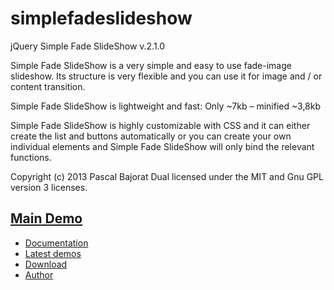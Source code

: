 simplefadeslideshow
===================

jQuery Simple Fade SlideShow v.2.1.0

Simple Fade SlideShow is a very simple and easy to use fade-image slideshow. Its structure is very flexible and you can use it for image and / or content transition.

Simple Fade SlideShow is lightweight and fast: Only ~7kb – minified ~3,8kb

Simple Fade SlideShow is highly customizable with CSS and it can either create the list and buttons automatically or you can create your own individual elements and Simple Fade SlideShow will only bind the relevant functions.

Copyright (c) 2013 Pascal Bajorat
Dual licensed under the MIT and Gnu GPL version 3 licenses.



## [Main Demo](http://www.simplefadeslideshow.com/)

* [Documentation](http://www.simplefadeslideshow.com/documentation/)
* [Latest demos](http://www.simplefadeslideshow.com/)
* [Download](http://www.simplefadeslideshow.com/download/)
* [Author](https://www.pascal-bajorat.com/)